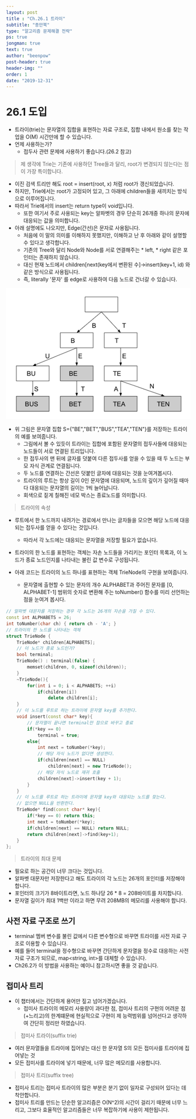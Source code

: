 ```yaml
---
layout: post
title : "Ch.26.1 트라이"
subtitle: "종만북"
type: "알고리즘 문제해결 전략"
ps: true
jongman: true
text: true
author: "beenpow"
post-header: true
header-img: ""
order: 1
date: "2019-12-31"
---
```


# 26.1 도입

- 트라이(trie)는 문자열의 집합을 표현하는 자료 구조로, 집합 내에서 원소를 찾는 작업을 O(M) 시간만에
  할 수 있습니다.
- 언제 사용하는가?
    - 접두사 관련 문제에 사용하기 좋습니다.(26.2 참고)

> 제 생각에 Trie는 기존에 사용하던 Tree들과 달리, root가 변경되지 않는다는 점이 가장 특이합니다.
- 이진 검색 트리만 해도 root = insert(root, x) 처럼 root가 갱신되었습니다.
- 하지만, Trie에서는 root가 고정되어 있고, 그 아래에 children들을 새끼치는 방식으로 이루어집니다.
- 따라서 Trie에서의 insert는 return type이 void입니다.
  - 또한 여기서 주로 사용되는 key는 알파벳의 경우 단순히 26개중 하나의 문자에 대응되는 값을
    의미합니다.
- 아래 설명에도 나오지만, Edge(간선)은 문자로 사용됩니다.
  - 처음에 이 말의 의미를 이해하지 못했지만, 이해하고 난 후 아래와 같이 설명할 수 있다고 생각합니다.
  - 기존의 Tree와 달리 Node와 Node를 서로 연결해주는 * left, * right 같은 포인터는 존재하지
    않습니다.
  - 대신 현재 노드에서 children[next(key에서 변환된 수]->insert(key+1, id) 와 같은 방식으로
    사용됩니다.
  - 즉, literally '문자' 를 edge로 사용하여 다음 노드로 건너갈 수 있습니다.

![img1](/img/2019-12-31-Jongman-ch26-1-1.png)

- 위 그림은 문자열 집합 S={"BE","BET","BUS","TEA","TEN"}를 저장하는 트라이의 예를 보여줍니다.
    - 그림에서 볼 수 있듯이 트라이는 집합에 포함된 문자열의 접두사들에 대응되는 노드들이 서로 연결된
      트리입니다.
    - 한 접두사의 맨 뒤에 글자를 덧붙여 다른 접두사를 얻을 수 있을 때 두 노드는 부모 자식 관계로
      연결됩니다.
    - 두 노드를 연결하는 간선은 덧붙인 글자에 대응되는 것을 눈여겨봅시다.
    - 트라이의 루트는 항상 길이 0인 문자열에 대응되며, 노드의 깊이가 깊어질 때마다 대응되는 문자열의
      길이는 1씩 늘어납니다.
    - 회색으로 짙게 칠해진 네모 박스는 종료노드를 의미합니다.

> 트라이의 속성
- 루트에서 한 노드까지 내려가는 경로에서 만나는 글자들을 모으면 해당 노드에 대응되는 접두사를 얻을
  수 있다는 것입니다.
  - 따라서 각 노드에는 대응되는 문자열을 저장할 필요가 없습니다.
- 트라이의 한 노드를 표현하는 객체는 자손 노드들을 가리키는 포인터 목록과, 이 노드가 종료 노드인지를
  나타내는 불린 값 변수로 구성됩니다.


- 아래 코드는 트라이의 노드 하나를 표현하는 객체 TrieNode의 구현을 보여줍니다.
    - 문자열에 출현할 수 있는 문자의 개수 ALPHABET과 주어진 문자를 [0, ALPHABET-1] 범위의 숫자로
      변환해 주는 toNumber() 함수를 미리 선언하는 점을 눈여겨 봅시다.

```cpp
// 알파벳 대문자를 저장하는 경우 각 노드는 26개의 자손을 가질 수 있다.
const int ALPHABETS = 26;
int toNumber(char ch) { return ch - 'A'; }
// 트라이의 한 노드를 나타내는 객체
struct TrieNode {
    TrieNode* children[ALPHABETS];
    // 이 노드가 종료 노드인가?
    bool terminal;
    TrieNode() : terminal(false) {
        memset(children, 0, sizeof(children));
    }
    ~TrieNode(){
        for(int i = 0; i < ALPHABETS; ++i)
            if(children[i])
                delete children[i];
    }
    // 이 노드를 루트로 하는 트라이에 문자열 key를 추가한다.
    void insert(const char* key){
        // 문자열이 끝나면 terminal만 참으로 바꾸고 종료
        if(*key == 0)
            terminal = true;
        else{
            int next = toNumber(*key);
            // 해당 자식 노드가 없다면 생성한다.
            if(children[next] == NULL)
                children[next] = new TrieNode();
            // 해당 자식 노드로 재귀 호출
            children[next]->insert(key + 1);
        }
    }
    // 이 노드를 루트로 하는 트라이에 문자열 key와 대응되는 노드를 찾는다.
    // 없으면 NULL을 반환한다.
    TrieNode* find(const char* key){
        if(*key == 0) return this;
        int next = toNumber(*key);
        if(children[next] == NULL) return NULL;
        return children[next]->find(key+1);
    }
};
```

> 트라이의 최대 문제
- 필요로 하는 공간이 너무 크다는 것입니다.
- 알파벳 대문자만 저장한다고 해도 트라이의 각 노드는 26개의 포인터를 저장해야 합니다.
- 포인터의 크기가 8바이트라면, 노드 하나당 26 * 8 = 208바이트를 차지합니다.
- 문자열 길이가 최대 1백만 이라고 하면 무려 208MB의 메모리를 사용해야 합니다.

## 사전 자료 구조로 쓰기

- terminal 멤버 변수를 불린 값에서 다른 변수형으로 바꾸면 트라이를 사전 자료 구조로 이용할 수
  있습니다.
- 예를 들어 terminal을 정수형으로 바꾸면 간단하게 문자열을 정수로 대응하는 사전 자료 구조가 되므로,
  map<string, int>를 대체할 수 있습니다.
- Ch26.2가 이 방법을 사용하는 예이니 참고하시면 좋을 것 같습니다.

## 접미사 트리

- 이 챕터에서는 간단하게 용어만 짚고 넘어가겠습니다.
  - 접미사 트라이의 메모리 사용량이 과다한 점, 접미사 트리의 구현의 어려운 점(+느리고)의 한계떄문에
    현실적으로 구현이 제 능력범위를 넘어선다고 생각하여 간단히 정리만 하였습니다.

> 접미사 트라이(suffix trie)
- 여러 문자열들을 트라이에 집어넣는 대신 한 문자열 S의 모든 접미사를 트라이에 집어넣는 것
- 모든 접미사를 트라이에 넣기 때문에, 너무 많은 메모리를 사용합니다.


> 접미사 트리(suffix tree)
- 접미사 트리는 접미사 트라이의 많은 부분은 분기 없이 일자로 구성되어 있다는 데 착안합니다.
- 접미사 트리를 만드는 단순한 알고리즘은 O(N^2)의 시간이 걸리기 때문에 너무 느리고, 그보다 효율적인
  알고리즘들은 너무 복잡하기에 사용이 제한됩니다.

